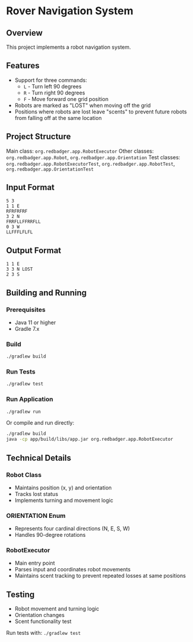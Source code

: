 # Rover Navigation System
## Overview

This project implements a robot navigation system.

## Features
- Support for three commands:
  - `L` - Turn left 90 degrees
  - `R` - Turn right 90 degrees  
  - `F` - Move forward one grid position
- Robots are marked as "LOST" when moving off the grid
- Positions where robots are lost leave "scents" to prevent future robots from falling off at the same location

## Project Structure
Main class: `org.redbadger.app.RobotExecutor`
Other classes: `org.redbadger.app.Robot`, `org.redbadger.app.Orientation`
Test classes: `org.redbadger.app.RobotExecutorTest`, `org.redbadger.app.RobotTest`, `org.redbadger.app.OrientationTest`

## Input Format

```
5 3
1 1 E
RFRFRFRF
3 2 N
FRRFLLFFRRFLL
0 3 W
LLFFFLFLFL
```

## Output Format
```
1 1 E
3 3 N LOST
2 3 S
```

## Building and Running

### Prerequisites
- Java 11 or higher
- Gradle 7.x

### Build
```bash
./gradlew build
```

### Run Tests
```bash
./gradlew test
```

### Run Application
```bash
./gradlew run
```

Or compile and run directly:
```bash
./gradlew build
java -cp app/build/libs/app.jar org.redbadger.app.RobotExecutor
```

## Technical Details

### Robot Class
- Maintains position (x, y) and orientation
- Tracks lost status
- Implements turning and movement logic

### ORIENTATION Enum
- Represents four cardinal directions (N, E, S, W)
- Handles 90-degree rotations

### RobotExecutor
- Main entry point
- Parses input and coordinates robot movements
- Maintains scent tracking to prevent repeated losses at same positions

## Testing
- Robot movement and turning logic
- Orientation changes
- Scent functionality test

Run tests with: `./gradlew test`